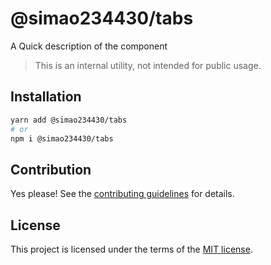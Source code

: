 # @simao234430/tabs

A Quick description of the component

> This is an internal utility, not intended for public usage.

## Installation

```sh
yarn add @simao234430/tabs
# or
npm i @simao234430/tabs
```

## Contribution

Yes please! See the
[contributing guidelines](https://github.com/xiaosimao123/yooui/blob/master/CONTRIBUTING.md)
for details.

## License

This project is licensed under the terms of the
[MIT license](https://github.com/xiaosimao123/yooui/blob/master/LICENSE).
